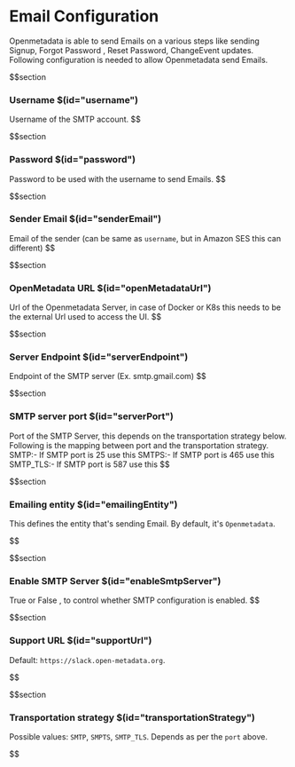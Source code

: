 # Email Configuration

Openmetadata is able to send Emails on a various steps like sending Signup, Forgot Password , Reset Password, ChangeEvent updates.
Following configuration is needed to allow Openmetadata send Emails.

$$section

### Username $(id="username")

Username of the SMTP account.
$$

$$section

### Password $(id="password")

Password to be used with the username to send Emails.
$$

$$section

### Sender Email $(id="senderEmail")

Email of the sender (can be same as `username`, but in Amazon SES this can different)
$$

$$section

### OpenMetadata URL $(id="openMetadataUrl")

Url of the Openmetadata Server, in case of Docker or K8s this needs to be the external Url used to access the UI.
$$

$$section

### Server Endpoint $(id="serverEndpoint")

Endpoint of the SMTP server (Ex. smtp.gmail.com)
$$

$$section

### SMTP server port $(id="serverPort")

Port of the SMTP Server, this depends on the transportation strategy below.
Following is the mapping between port and the transportation strategy.
SMTP:- If SMTP port is 25 use this
SMTPS:- If SMTP port is 465 use this
SMTP_TLS:- If SMTP port is 587 use this
$$

$$section

### Emailing entity $(id="emailingEntity")

This defines the entity that's sending Email. By default, it's `Openmetadata`.

$$

$$section

### Enable SMTP Server $(id="enableSmtpServer")

True or False , to control whether SMTP configuration is enabled.
$$

$$section

### Support URL $(id="supportUrl")

Default: `https://slack.open-metadata.org`.

$$

$$section

### Transportation strategy $(id="transportationStrategy")

Possible values: `SMTP`, `SMPTS`, `SMTP_TLS`.
Depends as per the `port` above.

$$
